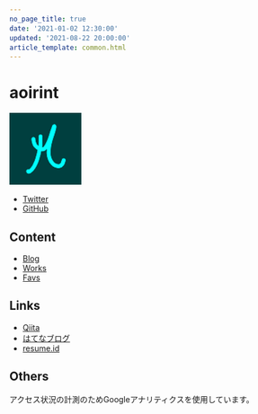 ```yaml
---
no_page_title: true
date: '2021-01-02 12:30:00'
updated: '2021-08-22 20:00:00'
article_template: common.html
---
```


<h1>
  aoirint
</h1>

<p>
  <img src="/static/images/avatar.png" width="128">

<section class="s-links">
  <ul class="links">
    <li><a href="https://twitter.com/aoirint" target="_blank">Twitter</a>
    <li><a href="https://github.com/aoirint" target="_blank">GitHub</a>
  </ul>
</section>

<section class="s-links">
  <h2 class="section-title">Content</h2>
  <ul class="links">
    <li><a href="https://blog.aoirint.com/" target="_blank">Blog</a>
    <li><a href="/works/">Works</a>
    <li><a href="/favs/">Favs</a>
  </ul>
</section>

<section class="s-links">
  <h2 class="section-title">Links</h2>
  <ul class="links">
    <li><a href="https://qiita.com/aoirint" target="_blank">Qiita</a>
    <li><a href="https://aoirint.hatenablog.com/" target="_blank">はてなブログ</a>
    <li><a href="https://www.resume.id/aoirint" target="_blank">resume.id</a>
  </ul>
</section>

<section class="s-others">
  <h2 class="section-title">Others</h2>
  <p>
    アクセス状況の計測のためGoogleアナリティクスを使用しています。
</section>
